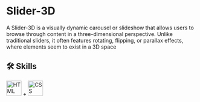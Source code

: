 # Slider-3D

A Slider-3D is a visually dynamic carousel or slideshow that allows users to browse through content in a three-dimensional perspective. Unlike traditional sliders, it often features rotating, flipping, or parallax effects, where elements seem to exist in a 3D space

## 🛠 Skills

  <img src="https://cdn.jsdelivr.net/gh/devicons/devicon/icons/html5/html5-original.svg" alt="HTML" width="40" height="40"/> + <img src="https://cdn.jsdelivr.net/gh/devicons/devicon/icons/css3/css3-original.svg" alt="CSS" width="40" height="40"/>
